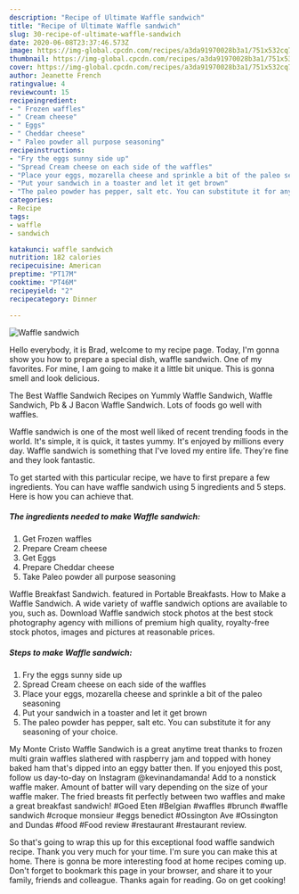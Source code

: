 ```yaml
---
description: "Recipe of Ultimate Waffle sandwich"
title: "Recipe of Ultimate Waffle sandwich"
slug: 30-recipe-of-ultimate-waffle-sandwich
date: 2020-06-08T23:37:46.573Z
image: https://img-global.cpcdn.com/recipes/a3da91970028b3a1/751x532cq70/waffle-sandwich-recipe-main-photo.jpg
thumbnail: https://img-global.cpcdn.com/recipes/a3da91970028b3a1/751x532cq70/waffle-sandwich-recipe-main-photo.jpg
cover: https://img-global.cpcdn.com/recipes/a3da91970028b3a1/751x532cq70/waffle-sandwich-recipe-main-photo.jpg
author: Jeanette French
ratingvalue: 4
reviewcount: 15
recipeingredient:
- " Frozen waffles"
- " Cream cheese"
- " Eggs"
- " Cheddar cheese"
- " Paleo powder all purpose seasoning"
recipeinstructions:
- "Fry the eggs sunny side up"
- "Spread Cream cheese on each side of the waffles"
- "Place your eggs, mozarella cheese and sprinkle a bit of the paleo seasoning"
- "Put your sandwich in a toaster and let it get brown"
- "The paleo powder has pepper, salt etc. You can substitute it for any seasoning of your choice."
categories:
- Recipe
tags:
- waffle
- sandwich

katakunci: waffle sandwich 
nutrition: 182 calories
recipecuisine: American
preptime: "PT17M"
cooktime: "PT46M"
recipeyield: "2"
recipecategory: Dinner

---
```



![Waffle sandwich](https://img-global.cpcdn.com/recipes/a3da91970028b3a1/751x532cq70/waffle-sandwich-recipe-main-photo.jpg)

Hello everybody, it is Brad, welcome to my recipe page. Today, I'm gonna show you how to prepare a special dish, waffle sandwich. One of my favorites. For mine, I am going to make it a little bit unique. This is gonna smell and look delicious.

The Best Waffle Sandwich Recipes on Yummly Waffle Sandwich, Waffle Sandwich, Pb &amp; J Bacon Waffle Sandwich. Lots of foods go well with waffles.

Waffle sandwich is one of the most well liked of recent trending foods in the world. It's simple, it is quick, it tastes yummy. It's enjoyed by millions every day. Waffle sandwich is something that I've loved my entire life. They're fine and they look fantastic.


To get started with this particular recipe, we have to first prepare a few ingredients. You can have waffle sandwich using 5 ingredients and 5 steps. Here is how you can achieve that.

##### The ingredients needed to make Waffle sandwich:

1. Get  Frozen waffles
1. Prepare  Cream cheese
1. Get  Eggs
1. Prepare  Cheddar cheese
1. Take  Paleo powder all purpose seasoning


Waffle Breakfast Sandwich. featured in Portable Breakfasts. How to Make a Waffle Sandwich. A wide variety of waffle sandwich options are available to you, such as. Download Waffle sandwich stock photos at the best stock photography agency with millions of premium high quality, royalty-free stock photos, images and pictures at reasonable prices. 

##### Steps to make Waffle sandwich:

1. Fry the eggs sunny side up
1. Spread Cream cheese on each side of the waffles
1. Place your eggs, mozarella cheese and sprinkle a bit of the paleo seasoning
1. Put your sandwich in a toaster and let it get brown
1. The paleo powder has pepper, salt etc. You can substitute it for any seasoning of your choice.


My Monte Cristo Waffle Sandwich is a great anytime treat thanks to frozen multi grain waffles slathered with raspberry jam and topped with honey baked ham that&#39;s dipped into an eggy batter then. If you enjoyed this post, follow us day-to-day on Instagram @kevinandamanda! Add to a nonstick waffle maker. Amount of batter will vary depending on the size of your waffle maker. The fried breasts fit perfectly between two waffles and make a great breakfast sandwich! #Goed Eten #Belgian #waffles #brunch #waffle sandwich #croque monsieur #eggs benedict #Ossington Ave #Ossington and Dundas #food #Food review #restaurant #restaurant review. 

So that's going to wrap this up for this exceptional food waffle sandwich recipe. Thank you very much for your time. I'm sure you can make this at home. There is gonna be more interesting food at home recipes coming up. Don't forget to bookmark this page in your browser, and share it to your family, friends and colleague. Thanks again for reading. Go on get cooking!
